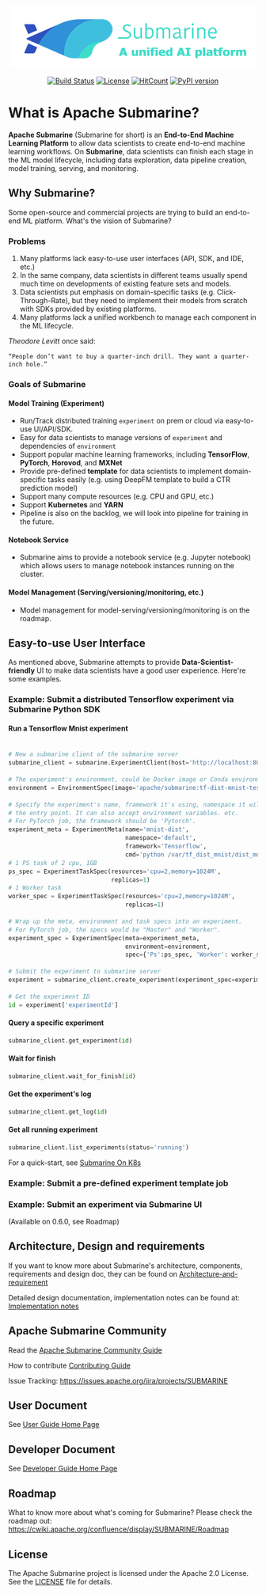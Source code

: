 <!---
  Licensed under the Apache License, Version 2.0 (the "License");
  you may not use this file except in compliance with the License.
  You may obtain a copy of the License at

   http://www.apache.org/licenses/LICENSE-2.0

  Unless required by applicable law or agreed to in writing, software
  distributed under the License is distributed on an "AS IS" BASIS,
  WITHOUT WARRANTIES OR CONDITIONS OF ANY KIND, either express or implied.
  See the License for the specific language governing permissions and
  limitations under the License. See accompanying LICENSE file.
-->

<div align="center">

![Colored_logo_with_text](website/docs/assets/color_logo_with_text.png)

[![Build Status](https://travis-ci.com/apache/submarine.svg?branch=master)](https://travis-ci.com/apache/submarine) [![License](https://img.shields.io/badge/license-Apache%202-4EB1BA.svg)](https://www.apache.org/licenses/LICENSE-2.0.html)  [![HitCount](http://hits.dwyl.com/apache/submarine.svg)](http://hits.dwyl.io/apache/submarine) [![PyPI version](https://badge.fury.io/py/apache-submarine.svg)](https://badge.fury.io/py/apache-submarine)

</div>

# What is Apache Submarine?

**Apache Submarine** (Submarine for short) is an **End-to-End Machine Learning Platform** to allow data scientists to create end-to-end machine learning workflows. On **Submarine**, data scientists can finish each stage in the ML model lifecycle, including data exploration, data pipeline creation, model training, serving, and monitoring.

## Why Submarine?

Some open-source and commercial projects are trying to build an end-to-end ML platform. What's the vision of Submarine?

### Problems

1) Many platforms lack easy-to-use user interfaces (API, SDK, and IDE, etc.)
2) In the same company, data scientists in different teams usually spend much time on developments of existing feature sets and models.
3) Data scientists put emphasis on domain-specific tasks (e.g. Click-Through-Rate), but they need to implement their models from scratch with SDKs provided by existing platforms.
4) Many platforms lack a unified workbench to manage each component in the ML lifecycle.

_Theodore Levitt_ once said:

```
“People don’t want to buy a quarter-inch drill. They want a quarter-inch hole.”
```

### Goals of Submarine

#### Model Training (Experiment)
- Run/Track distributed training `experiment` on prem or cloud via easy-to-use UI/API/SDK.
- Easy for data scientists to manage versions of `experiment` and dependencies of `environment`
- Support popular machine learning frameworks, including **TensorFlow**, **PyTorch**, **Horovod**, and **MXNet**
- Provide pre-defined **template** for data scientists to implement domain-specific tasks easily (e.g. using DeepFM template to build a CTR prediction model)
- Support many compute resources (e.g. CPU and GPU, etc.)
- Support **Kubernetes** and **YARN**
- Pipeline is also on the backlog, we will look into pipeline for training in the future.

#### Notebook Service

- Submarine aims to provide a notebook service (e.g. Jupyter notebook) which allows users to manage notebook instances running on the cluster.

#### Model Management (Serving/versioning/monitoring, etc.)

- Model management for model-serving/versioning/monitoring is on the roadmap.

## Easy-to-use User Interface

As mentioned above, Submarine attempts to provide **Data-Scientist-friendly** UI to make data scientists have a good user experience. Here're some examples.

### Example: Submit a distributed Tensorflow experiment via Submarine Python SDK

#### Run a Tensorflow Mnist experiment
```python

# New a submarine client of the submarine server
submarine_client = submarine.ExperimentClient(host='http://localhost:8080')

# The experiment's environment, could be Docker image or Conda environment based
environment = EnvironmentSpec(image='apache/submarine:tf-dist-mnist-test-1.0')

# Specify the experiment's name, framework it's using, namespace it will run in,
# the entry point. It can also accept environment variables. etc.
# For PyTorch job, the framework should be 'Pytorch'.
experiment_meta = ExperimentMeta(name='mnist-dist',
                                 namespace='default',
                                 framework='Tensorflow',
                                 cmd='python /var/tf_dist_mnist/dist_mnist.py --train_steps=100')
# 1 PS task of 2 cpu, 1GB
ps_spec = ExperimentTaskSpec(resources='cpu=2,memory=1024M',
                             replicas=1)
# 1 Worker task
worker_spec = ExperimentTaskSpec(resources='cpu=2,memory=1024M',
                                 replicas=1)

# Wrap up the meta, environment and task specs into an experiment.
# For PyTorch job, the specs would be "Master" and "Worker".
experiment_spec = ExperimentSpec(meta=experiment_meta,
                                 environment=environment,
                                 spec={'Ps':ps_spec, 'Worker': worker_spec})

# Submit the experiment to submarine server
experiment = submarine_client.create_experiment(experiment_spec=experiment_spec)

# Get the experiment ID
id = experiment['experimentId']

```

#### Query a specific experiment
```python
submarine_client.get_experiment(id)
```

#### Wait for finish

```python
submarine_client.wait_for_finish(id)
```

#### Get the experiment's log
```python
submarine_client.get_log(id)
```

#### Get all running experiment
```python
submarine_client.list_experiments(status='running')
```


For a quick-start, see [Submarine On K8s](https://submarine.apache.org/docs/adminDocs/k8s/README)


### Example: Submit a pre-defined experiment template job

### Example: Submit an experiment via Submarine UI

(Available on 0.6.0, see Roadmap)

## Architecture, Design and requirements

If you want to know more about Submarine's architecture, components, requirements and design doc, they can be found on [Architecture-and-requirement](https://submarine.apache.org/docs/designDocs/architecture-and-requirements)

Detailed design documentation, implementation notes can be found at: [Implementation notes](https://submarine.apache.org/docs/designDocs/implementation-notes)

## Apache Submarine Community

Read the [Apache Submarine Community Guide](https://submarine.apache.org/docs/community/README)

How to contribute [Contributing Guide](https://submarine.apache.org/docs/community/contributing)


Issue Tracking: https://issues.apache.org/jira/projects/SUBMARINE

## User Document


See [User Guide Home Page](https://submarine.apache.org/docs/)

## Developer Document

See [Developer Guide Home Page](https://submarine.apache.org/docs/devDocs/Development/)

## Roadmap

What to know more about what's coming for Submarine? Please check the roadmap out: https://cwiki.apache.org/confluence/display/SUBMARINE/Roadmap

## License

The Apache Submarine project is licensed under the Apache 2.0 License. See the [LICENSE](./LICENSE) file for details.
